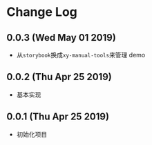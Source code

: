 # Change Log

## 0.0.3 (Wed May 01 2019)

-   从`storybook`换成`xy-manual-tools`来管理 demo

## 0.0.2 (Thu Apr 25 2019)

-   基本实现

## 0.0.1 (Thu Apr 25 2019)

-   初始化项目
